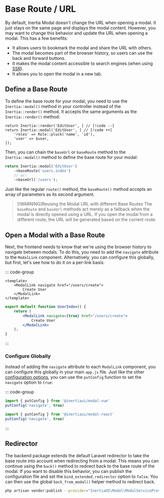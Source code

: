 # Base Route / URL

By default, Inertia Modal doesn't change the URL when opening a modal. It just stays on the same page and displays the modal content. However, you may want to change this behavior and update the URL when opening a modal. This has a few benefits:

* It allows users to bookmark the modal and share the URL with others.
* The modal becomes part of the browser history, so users can use the back and forward buttons.
* It makes the modal content accessible to search engines (when using [SSR](https://inertiajs.com/server-side-rendering)).
* It allows you to open the modal in a new tab.

## Define a Base Route

To define the base route for your modal, you need to use the `Inertia::modal()` method in your controller instead of the `Inertia::render()` method. It accepts the same arguments as the `Inertia::render()` method:

```php{1,2}
return Inertia::render('EditUser', [ // [!code --]
return Inertia::modal('EditUser', [ // [!code ++]
    'roles' => Role::pluck('name', 'id'),
    'user' => $user,
]);
```

Then, you can chain the `baseUrl` or `baseRoute` method to the `Inertia::modal()` method to define the base route for your modal:

```php
return Inertia::modal('EditUser')
    ->baseRoute('users.index')
    // or:
    ->baseUrl('/users');
```

Just like the regular `route()` method, the `baseRoute()` method accepts an array of parameters as its second argument.

> [!WARNING]Reusing the Modal URL with different Base Routes
> The `baseRoute` and `baseUrl` methods act merely as a fallback when the modal is directly opened using a URL. If you open the modal from a different route, the URL will be generated based on the current route.

## Open a Modal with a Base Route

Next, the frontend needs to know that we're using the browser history to navigate between modals. To do this, you need to add the `navigate` attribute to the `ModalLink` component. Alternatively, you can configure this globally, but first, let's see how to do it on a per-link basis:

::: code-group

```vue [Vue]
<template>
    <ModalLink navigate href="/users/create">
        Create User
    </ModalLink>
</template>
```

```jsx [React]
export default function UserIndex() {
    return (
        <ModalLink navigate={true} href="/users/create">
            Create User
        </ModalLink>
    );
}
```

:::

### Configure Globally

Instead of adding the `navigate` attribute to each `ModalLink` component, you can configure this globally in your main `app.js` file. Just like the other [configuration options](/configuration#default-configuration), you can use the `putConfig` function to set the `navigate` option to `true`:

::: code-group

```js [Vue]
import { putConfig } from '@inertiaui/modal-vue'
putConfig('navigate', true)
```

```js [React]
import { putConfig } from '@inertiaui/modal-react'
putConfig('navigate', true)
```

:::


## Redirector

The backend package extends the default Laravel redirector to take the base route into account when redirecting from a modal. This means you can continue using the `back()` method to redirect back to the base route of the modal. If you want to disable this behavior, you can publish the configuration file and set the `bind_extended_redirector` option to `false`. You can then use the global `back_from_modal()` helper method to redirect back.

```bash
php artisan vendor:publish --provider="InertiaUI\Modal\ModalServiceProvider"
```
